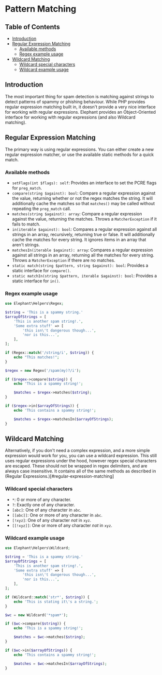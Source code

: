 # Pattern Matching

## Table of Contents

- [Introduction](#introduction)
- [Regular Expression Matching](#regular-expression-matching)
    - [Available methods](#available-methods)
    - [Regex example usage](#regex-example-usage)
- [Wildcard Matching](#wildcard-matching)
    - [Wildcard special characters](#wildcard-special-characters)
    - [Wildcard example usage](#wildcard-example-usage)

## Introduction

The most important thing for spam detection is matching against strings to
detect patterns of spammy or phishing behaviour. While PHP provides regular
expression matching built in, it doesn't provide a very nice interface for
working with regular expressions. Elephant provides an Object-Oriented interface
for working with regular expressions (and also Wildcard matching).

## Regular Expression Matching

The primary way is using regular expressions. You can either create a new
regular expression matcher, or use the available static methods for a quick
match.

### Available methods

- `setFlags(int $flags): self`: Provides an interface to set the PCRE flags for
  `preg_match`.
- `compare(string $against): bool`: Compare a regular expression against
  the value, returning whether or not the regex matches the string. It will
  additionally cache the matches so that `matches()` may be called without
  repeating the `preg_match` call.
- `matches(string $against): array`: Compare a regular expression against
  the value, returning the matches. Throws a `MatcherException` if it fails to
  match.
- `in(iterable $against): bool`: Compares a regular expression against all
  strings in an array, recursively, returning true or false. It will
  additionally cache the matches for every string. It ignores items in an
  array that aren't strings.
- `matchesIn(iterable $against): array`: Compares a regular expression against
  all strings in an array, returning all the matches for every string. Throws a
  `MatcherException` if there are no matches.
- `static match(string $pattern, string $against): bool`: Provides a static
  interface for `compare()`.
- `static matchIn(string $pattern, iterable $against): bool`: Provides a static
  interface for `in()`.

### Regex example usage

```php
use Elephant\Helpers\Regex;

$string = 'This is a spammy string.'
$arrayOfStrings = [
    'This is another spam string!.',
    'Some extra stuff' => [
        'this isn\'t dangerous though...',
        'nor is this...',
    ],
];

if (Regex::match('/string/i', $string)) {
    echo "This matches!";
}

$regex = new Regex('/spam(my)?/i');

if ($regex->compare($string)) {
    echo 'This is a spammy string!';

    $matches = $regex->matches($string);
}

if ($regex->in($arrayOfStrings)) {
    echo 'This contains a spammy string!';

    $matches = $regex->matchesIn($arrayOfStrings);
}

```

## Wildcard Matching

Alternatively, if you don't need a complex expression, and a more simple
expression would work for you, you can use a wildcard expression.
This still uses regular expressions under the hood, however regex special
characters are escaped. These should not be wrapped in regex delimiters, and
are always case insensitive. It contains all of the same methods as described in
(Regular Expressions.)[#regular-expression-matching]

### Wildcard special characters
- `*`: 0 or more of any character.
- `?`: Exactly one of any character.
- `[abc]`: One of any character in `abc`.
- `[[abc]]`: One or more of any character in `abc`.
- `[!xyz]`: One of any character *not* in `xyz`.
- `[[!xyz]]`: One or more of any character *not* in `xyz`.

### Wildcard example usage

```php
use Elephant\Helpers\Wildcard;

$string = 'This is a spammy string.'
$arrayOfStrings = [
    'This is another spam string!.',
    'Some extra stuff' => [
        'this isn\'t dangerous though...',
        'nor is this...',
    ],
];

if (Wildcard::match('str*', $string)) {
    echo 'This is stating it\'s a string.';
}

$wc = new Wildcard('*spam*');

if ($wc->compare($string)) {
    echo 'This is a spammy string!';

    $matches = $wc->matches($string);
}

if ($wc->in($arrayOfStrings)) {
    echo 'This contains a spammy string!';

    $matches = $wc->matchesIn($arrayOfStrings);
}

```


